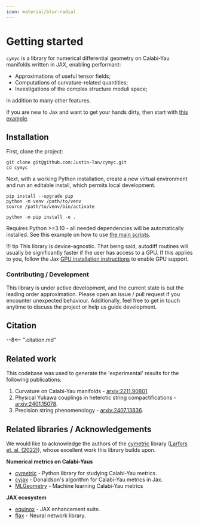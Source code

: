 ```yaml
---
icon: material/blur-radial
---
```


# Getting started

`cymyc` is a library for numerical differential geometry on Calabi-Yau manifolds written in JAX, enabling performant:

* Approximations of useful tensor fields;
* Computations of curvature-related quantities;
* Investigations of the complex structure moduli space;

in addition to many other features. 

If you are new to Jax and want to get your hands dirty, then start with [this example](examples/curvature.ipynb).

## Installation

First, clone the project:

```shell
git clone git@github.com:Justin-Tan/cymyc.git
cd cymyc
```

Next, with a working Python installation, create a new virtual environment and run an editable install, which permits local development.

```shell
pip install --upgrade pip
python -m venv /path/to/venv
source /path/to/venv/bin/activate

python -m pip install -e .
```
Requires Python >=3.10 - all needed dependencies will be automatically installed. See this example on how to use [the main scripts](examples/workflow.md).

!!! tip
    This library is device-agnostic. That being said, autodiff routines will usually be significantly faster if the user has access to a GPU. If this applies to you, follow the Jax [GPU installation instructions](https://github.com/google/jax?tab=readme-ov-file#installation) to enable GPU support.

### Contributing / Development
This library is under active development, and the current state is but the leading order approximation. Please open an issue / pull request if you encounter unexpected behaviour. Additionally, feel free to get in touch anytime to discuss the project or help us guide development.

## Citation
--8<-- ".citation.md"

## Related work

This codebase was used to generate the 'experimental' results for the following publications:

1. Curvature on Calabi-Yau manifolds - [arxiv:2211.90801](https://arxiv.org/abs/2211.09801).
2. Physical Yukawa couplings in heterotic string compactifications - [arxiv:2401.15078](https://arxiv.org/abs/2401.15078).
3. Precision string phenomenology - [arxiv:2407.13836](https://arxiv.org/abs/2407.13836).

## Related libraries / Acknowledgements

We would like to acknowledge the authors of the [cymetric](https://github.com/pythoncymetric/cymetric) library ([Larfors et. al. (2022)](https://iopscience.iop.org/article/10.1088/2632-2153/ac8e4e/meta)), whose excellent work this library builds upon.

**Numerical metrics on Calabi-Yaus**

* [cymetric](https://github.com/pythoncymetric/cymetric) - Python library for studying Calabi-Yau metrics.
* [cyjax](https://github.com/ml4physics/cyjax) - Donaldson's algorithm for Calabi-Yau metrics in Jax.
* [MLGeometry](https://github.com/yidiq7/MLGeometry) - Machine learning Calabi-Yau metrics

**JAX ecosystem**

* [equinox](https://github.com/patrick-kidger/equinox) - JAX enhancement suite.
* [flax](https://github.com/google/flax) - Neural network library.


